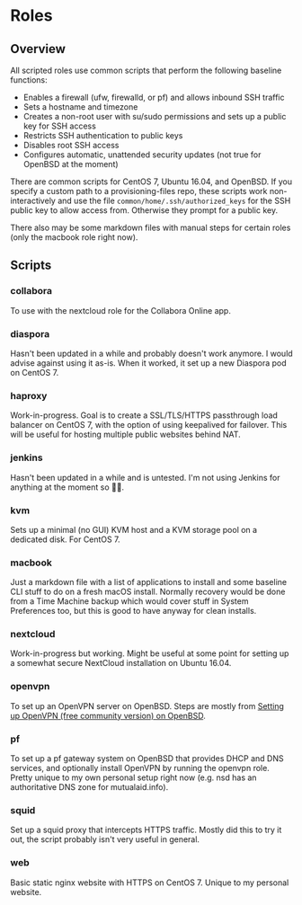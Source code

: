 # Roles

## Overview

All scripted roles use common scripts that perform the following baseline functions:

* Enables a firewall (ufw, firewalld, or pf) and allows inbound SSH traffic
* Sets a hostname and timezone
* Creates a non-root user with su/sudo permissions and sets up a public key for SSH access
* Restricts SSH authentication to public keys
* Disables root SSH access
* Configures automatic, unattended security updates (not true for OpenBSD at the moment)

There are common scripts for CentOS 7, Ubuntu 16.04, and OpenBSD. If you specify a custom path to a provisioning-files repo, these scripts work non-interactively and use the file `common/home/.ssh/authorized_keys` for the SSH public key to allow access from. Otherwise they prompt for a public key.

There also may be some markdown files with manual steps for certain roles (only the macbook role right now).

## Scripts

### collabora

To use with the nextcloud role for the Collabora Online app.

### diaspora

Hasn't been updated in a while and probably doesn't work anymore. I would advise against using it as-is. When it worked, it set up a new Diaspora pod on CentOS 7.

### haproxy

Work-in-progress. Goal is to create a SSL/TLS/HTTPS passthrough load balancer on CentOS 7, with the option of using keepalived for failover. This will be useful for hosting multiple public websites behind NAT.

### jenkins

Hasn't been updated in a while and is untested. I'm not using Jenkins for anything at the moment so 🤷‍♂️.

### kvm

Sets up a minimal (no GUI) KVM host and a KVM storage pool on a dedicated disk. For CentOS 7.

### macbook

Just a markdown file with a list of applications to install and some baseline CLI stuff to do on a fresh macOS install. Normally recovery would be done from a Time Machine backup which would cover stuff in System Preferences too, but this is good to have anyway for clean installs.

### nextcloud

Work-in-progress but working. Might be useful at some point for setting up a somewhat secure NextCloud installation on Ubuntu 16.04.

### openvpn

To set up an OpenVPN server on OpenBSD. Steps are mostly from [Setting up OpenVPN (free community version) on OpenBSD](http://www.openbsdsupport.org/openvpn-on-openbsd.html).

### pf

To set up a pf gateway system on OpenBSD that provides DHCP and DNS services, and optionally install OpenVPN by running the openvpn role. Pretty unique to my own personal setup right now (e.g. nsd has an authoritative DNS zone for mutualaid.info).

### squid

Set up a squid proxy that intercepts HTTPS traffic. Mostly did this to try it out, the script probably isn't very useful in general.

### web

Basic static nginx website with HTTPS on CentOS 7. Unique to my personal website.
